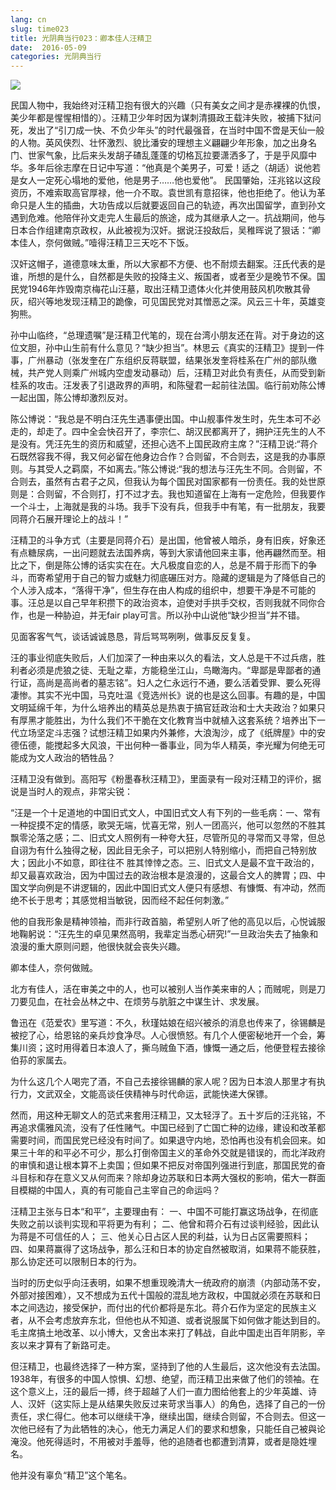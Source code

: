 ```yaml
---
lang: cn
slug: time023
title: 光阴典当行023：卿本佳人汪精卫
date:  2016-05-09
categories: 光阴典当行
---
```

![](http://oouh9u8nz.bkt.gdipper.com/time023.jpg)

民国人物中，我始终对汪精卫抱有很大的兴趣（只有美女之间才是赤裸裸的仇恨，美少年都是惺惺相惜的）。汪精卫少年时因为谋刺清摄政王载沣失败，被捕下狱问死，发出了“引刀成一快、不负少年头”的时代最强音，在当时中国不啻是天仙一般的人物。英风侠烈、壮怀激烈、貌比潘安的理想主义翩翩少年形象，加之出身名门、世家气象，比后来头发胡子碴乱蓬蓬的切格瓦拉要潇洒多了，于是乎风靡中华。多年后徐志摩在日记中写道：“他真是个美男子，可爱！适之（胡适）说他若是女人一定死心塌地的爱他，他是男子……他也爱他”。
民国肇始，汪兆铭以这段资历，不难索取高官厚禄，他一介不取。袁世凯有意招徕，他也拒绝了。他认为革命只是人生的插曲，大功告成以后就要返回自己的轨迹，再次出国留学，直到孙文遇到危难。他陪伴孙文走完人生最后的旅途，成为其继承人之一。抗战期间，他与日本合作组建南京政权，从此被视为汉奸。据说汪投敌后，吴稚晖说了狠话：“卿本佳人，奈何做贼。”噎得汪精卫三天吃不下饭。

汉奸这帽子，道德意味太重，所以大家都不方便、也不耐烦去翻案。汪氏代表的是谁，所想的是什么，自然都是失败的投降主义、叛国者，或者至少是晚节不保。国民党1946年炸毁南京梅花山汪墓，取出汪精卫遗体火化并使用鼓风机吹散其骨灰，绍兴等地发现汪精卫的跪像，可见国民党对其憎恶之深。风云三十年，英雄变狗熊。

孙中山临终，“总理遗嘱”是汪精卫代笔的，现在台湾小朋友还在背。对于身边的这位文胆，孙中山生前有什么意见？“缺少担当”。林思云《真实的汪精卫》提到一件事，广州暴动（张发奎在广东组织反蒋联盟，结果张发奎将桂系在广州的部队缴械，共产党人则乘广州城内空虚发动暴动）后，汪精卫对此负有责任，从而受到新桂系的攻击。汪发表了引退政界的声明，和陈璧君一起前往法国。临行前劝陈公博一起出国，陈公博却激烈反对。

陈公博说：“我总是不明白汪先生遇事便出国。中山舰事件发生时，先生本可不必走的，却走了。四中全会快召开了，李宗仁、胡汉民都离开了，拥护汪先生的人不是没有。凭汪先生的资历和威望，还担心选不上国民政府主席？”汪精卫说:“蒋介石既然容我不得，我又何必留在他身边合作？合则留，不合则去，这是我的办事原则。与其受人之羁縻，不如离去。”陈公博说:“我的想法与汪先生不同。合则留，不合则去，虽然有古君子之风，但我认为每个国民对国家都有一份责任。我的处世原则是：合则留，不合则打，打不过才去。我也知道留在上海有一定危险，但我要作一个斗士，上海就是我的斗场。我手下没有兵，但我手中有笔，有一批朋友，我要同蒋介石展开理论上的战斗！”

汪精卫的斗争方式（主要是同蒋介石）是出国，他曾被人暗杀，身有旧疾，好象还有点糖尿病，一出问题就去法国养病，等到大家请他回来主事，他再翩然而至。相比之下，倒是陈公博的话实实在在。大凡极度自恋的人，总是不屑于形而下的争斗，而寄希望用于自己的智力或魅力彻底碾压对方。隐藏的逻辑是为了降低自己的个人涉入成本，“落得干净”，但生存在由人构成的组织中，想要干净是不可能的事。汪总是以自己早年积攒下的政治资本，迫使对手拱手交权，否则我就不同你合作，也是一种胁迫，并无fair play可言。所以孙中山说他“缺少担当”并不错。

见面客客气气，谈话诚诚恳恳，背后骂骂咧咧，做事反反复复。

汪的事业彻底失败后，人们加深了一种由来以久的看法，文人总是干不过兵痞，胜利者必须是虎狼之徒、无耻之辈，方能稳坐江山，鸟瞰海内。“卑鄙是卑鄙者的通行证，高尚是高尚者的墓志铭”。妇人之仁永远行不通，要么活着受罪、要么死得凄惨。其实不光中国，马克吐温《竞选州长》说的也是这么回事。有趣的是，中国文明延绵千年，为什么培养出的精英总是热衷于搞官廷政治和士大夫政治？如果只有厚黑才能胜出，为什么我们不干脆在文化教育当中就植入这套系统？培养出下一代立场坚定斗志强？试想汪精卫如果内外兼修，大浪淘沙，成了《纸牌屋》中的安德伍德，能搅起多大风浪，干出何种一番事业，同为华人精英，李光耀为何绝无可能成为文人政治的牺牲品？

汪精卫没有做到。高阳写《粉墨春秋汪精卫》，里面录有一段对汪精卫的评价，据说是当时人的观点，非常尖锐：

“汪是一个十足道地的中国旧式文人，中国旧式文人有下列的一些毛病：一、常有一种捉摸不定的情感，歌哭无端，忧喜无常，别人一团高兴，他可以忽然的不胜其飘零沦落之感；二、旧式文人照例有一种夸大狂，尽管所见的寻常而又寻常，但总自诩为有什么独得之秘，因此目无余子，可以把别人特别缩小，而把自己特别放大；因此小不如意，即往往不 胜其悻悻之态。三、旧式文人是最不宜干政治的，却又最喜欢政治，因为中国过去的政治根本是浪漫的，这最合文人的脾胃；四、中国文学向例是不讲逻辑的，因此中国旧式文人便只有感想、有慷慨、有冲动，然而绝不长于思考；其感觉相当敏锐，因而经不起任何刺激。”

他的自我形象是精神领袖，而非行政首脑，希望别人听了他的高见以后，心悦诚服地鞠躬说：“汪先生的卓见果然高明，我辈定当悉心研究!”一旦政治失去了抽象和浪漫的重大原则问题，他很快就会丧失兴趣。

卿本佳人，奈何做贼。

北方有佳人，活在审美之中的人，也可以被别人当作美来审的人；而贼呢，则是刀刀要见血，在社会丛林之中、在烦劳与肮脏之中谋生计、求发展。

鲁迅在《范爱农》里写道：不久，秋瑾姑娘在绍兴被杀的消息也传来了，徐锡麟是被挖了心，给恩铭的亲兵炒食净尽。人心很愤怒。有几个人便密秘地开一个会，筹集川资；这时用得着日本浪人了，撕乌贼鱼下酒，慷慨一通之后，他便登程去接徐伯荪的家属去。

为什么这几个人喝完了酒，不自己去接徐锡麟的家人呢？因为日本浪人那里才有执行力，文武双全，文能高谈任侠精神与时代命运，武能快递大保镖。

然而，用这种无聊文人的范式来套用汪精卫，又太轻浮了。五十岁后的汪兆铭，不再追求儒雅风流，没有了任性赌气。中国已经到了亡国亡种的边缘，建设和改革都需要时间，而国民党已经没有时间了。如果退守内地，恐怕再也没有机会回来。如果三十年的和平必不可少，那么打倒帝国主义的革命外交就是错误的，而北洋政府的审慎和退让根本算不上卖国；但如果不把反对帝国列强进行到底，那国民党的奋斗目标和存在意义又从何而来？除却身边苏联和日本两大强权的影响，偌大一群面目模糊的中国人，真的有可能自己主宰自己的命运吗？

汪精卫主张与日本“和平”，主要理由有：
一、中国不可能打赢这场战争，在彻底失败之前以谈判实现和平将更为有利；
二、他曾和蒋介石有过谈判经验，因此认为蒋是不可信任的人；
三、他关心日占区人民的利益，认为日占区需要照料；
四、如果蒋赢得了这场战争，那么汪和日本的协定自然被取消，如果蒋不能获胜，那么协定还可以限制日本的行为。

当时的历史似乎向汪表明，如果不想重现晚清大一统政府的崩溃（内部动荡不安，外部对接困难），又不想成为五代十国般的混乱地方政权，中国就必须在苏联和日本之间选边，接受保护，而付出的代价都将是东北。蒋介石作为坚定的民族主义者，从不会考虑放弃东北，但他也从不知道、或者说服属下如何做才能达到目的。毛主席搞土地改革、以小博大，又舍出本来打了韩战，自此中国走出百年阴影，辛亥以来才算有了新路可走。

但汪精卫，也最终选择了一种方案，坚持到了他的人生最后，这次他没有去法国。1938年，有很多的中国人惊惧、幻想、绝望，而汪精卫出来做了他们的领袖。在这个意义上，汪的最后一搏，终于超越了人们一直力图给他套上的少年英雄、诗人、汉奸（这实际上是从结果失败反过来苛求当事人）的角色，选择了自己的一份责任，求仁得仁。他本可以继续干净，继续出国，继续合则留，不合则去。但这一次他已经有了为此牺牲的决心，他无力满足人们的要求和想象，只能任自己被與论淹没。他死得适时，不用被对手羞辱，他的追随者也都遭到清算，或者是隐姓埋名。

他并没有辜负“精卫”这个笔名。


